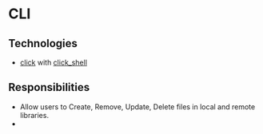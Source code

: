 # CLI

## Technologies

* [click](http://click.pocoo.org/6/) with [click_shell](https://github.com/clarkperkins/click-shell)

## Responsibilities

* Allow users to Create, Remove, Update, Delete files in local and remote libraries.
* 